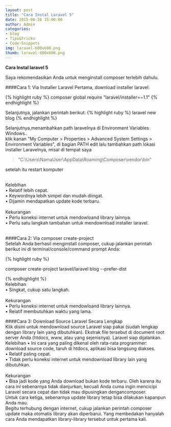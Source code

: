 ```yaml
---
layout: post
title: "Cara Instal Laravel 5"
date: 2015-06-28 15:00:00
author: Admin
categories:
- blog
- Tips&Tricks
- Code-Snippets
img: laravel-600x600.png
thumb: laravel-600x600.png
---
```


<b>Cara Instal laravel 5</b> 


Saya rekomendasikan Anda untuk menginstall composer terlebih dahulu.

####Cara 1: Via Installer Laravel
Pertama, download installer laravel:<!--more-->

{% highlight ruby %}
composer global require "laravel/installer=~1.1"
{% endhighlight %}

Selanjutnya, jalankan perintah berikut:
{% highlight ruby %}
laravel new blog
{% endhighlight %}

Selanjutnya,menambahkan path laravelnya di Environment Variables Windows..<br />
 klik kanan "My Computer > Properties > Advanced System Settings > Environment Variables", di bagian PATH edit lalu tambahkan path lokasi installer Laravelnya, misal di tempat saya

 >"C:\Users\NamaUser\AppData\Roaming\Composer\vendor\bin" 

 setelah itu restart komputer
 
 <br />
Kelebihan<br />
•	Relatif lebih cepat.<br />
•	Keywordnya lebih simpel dan mudah diingat.<br />
•	Dijamin mendapatkan update kode terbaru.<br /><br />
Kekurangan<br />
•	Perlu koneksi internet untuk mendowloand library lainnya.<br />
•	Perlu satu langkah tambahan untuk mendownload installer laravel.<br />
<br />

####Cara 2: Via composer create-project
<br />
Setelah Anda berhasil menginstall composer, cukup jalankan perintah berikut ini di terminal/console/command prompt Anda:

{% highlight ruby %}

composer create-project laravel/laravel blog --prefer-dist

{% endhighlight %}
<br />
Kelebihan<br />
•	Singkat, cukup satu langkah.<br /><br />
Kekurangan<br />
•	Perlu koneksi internet untuk mendowloand library lainnya.<br />
•	Relatif membutuhkan waktu yang lama.<br />

####Cara 3: Download Source Laravel Secara Lengkap
<br />
Klik disini untuk mendownload source Laravel siap pakai (sudah lengkap dengan library lain yang dibutuhkan). Ekstrak file tersebut di document root server Anda (htdocs, www, atau yang sejenisnya). Laravel siap dijalankan.<br />
Kelebihan
•	Ini cara yang paling dikenal oleh rata-rata programmer: download source code, taruh di htdocs, aplikasi bisa langsung diakses.<br />
•	Relatif paling cepat.<br />
•	Tidak perlu koneksi internet untuk mendownload library lain yang dibutuhkan.<br />
<br />
Kekurangan<br />
•	Bisa jadi kode yang Anda download bukan kode terbaru. Oleh karena itu cara ini sebenarnya tidak dianjurkan, kecuali Anda cuma ingin mencicipi Laravel secara cepat dan tidak mau dipusingkan dengancomposer.<br />
Untuk cara ketiga, sebenarnya update library tetap bisa dilakukan kapanpun Anda mau.<br /> Begitu terhubung dengan internet, cukup jalankan perintah composer update maka otomatis library akan diperbarui. Yang membedakan hanyalah cara Anda mendapatkan library-library tersebut untuk pertama kali.

